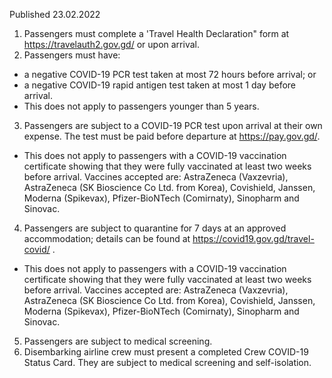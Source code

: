 Published 23.02.2022
1. Passengers must complete a 'Travel Health Declaration" form at <a href="https://travelauth2.gov.gd/">https://travelauth2.gov.gd/</a> or upon arrival.
2. Passengers must have:
- a negative COVID-19 PCR test taken at most 72 hours before arrival; or
- a negative COVID-19 rapid antigen test taken at most 1 day before arrival.
- This does not apply to passengers younger than 5 years.
3. Passengers are subject to a COVID-19 PCR test upon arrival at their own expense. The test must be paid before departure at <a href="https://pay.gov.gd/">https://pay.gov.gd/</a>.
- This does not apply to passengers with a COVID-19 vaccination certificate showing that they were fully vaccinated at least two weeks before arrival. Vaccines accepted are: AstraZeneca (Vaxzevria), AstraZeneca (SK Bioscience Co Ltd. from Korea), Covishield, Janssen, Moderna (Spikevax), Pfizer-BioNTech (Comirnaty), Sinopharm and Sinovac.
4. Passengers are subject to quarantine for 7 days at an approved accommodation; details can be found at <a href="https://covid19.gov.gd/travel-covid/">https://covid19.gov.gd/travel-covid/</a> .
- This does not apply to passengers with a COVID-19 vaccination certificate showing that they were fully vaccinated at least two weeks before arrival. Vaccines accepted are: AstraZeneca (Vaxzevria), AstraZeneca (SK Bioscience Co Ltd. from Korea), Covishield, Janssen, Moderna (Spikevax), Pfizer-BioNTech (Comirnaty), Sinopharm and Sinovac.
5. Passengers are subject to medical screening.
6. Disembarking airline crew must present a completed Crew COVID-19 Status Card. They are subject to medical screening and self-isolation.